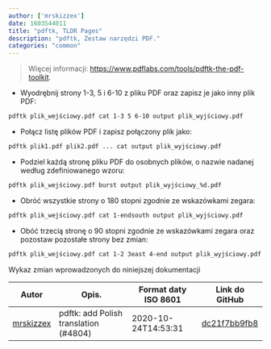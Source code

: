 ```yaml
---
author: ['mrskizzex']
date: 1603544011
title: "pdftk, TLDR Pages"
description: "pdftk, Zestaw narzędzi PDF."
categories: "common"
---
```

> Więcej informacji: <https://www.pdflabs.com/tools/pdftk-the-pdf-toolkit>.

- Wyodrębnij strony 1-3, 5 i 6-10 z pliku PDF oraz zapisz je jako inny plik PDF:

```bash
pdftk plik_wejściowy.pdf cat 1-3 5 6-10 output plik_wyjściowy.pdf
```

- Połącz listę plików PDF i zapisz połączony plik jako:

```bash
pdftk plik1.pdf plik2.pdf ... cat output plik_wyjściowy.pdf
```

- Podziel każdą stronę pliku PDF do osobnych plików, o nazwie nadanej według zdefiniowanego wzoru:

```bash
pdftk plik_wejściowy.pdf burst output plik_wyjściowy_%d.pdf
```

- Obróć wszystkie strony o 180 stopni zgodnie ze wskazówkami zegara:

```bash
pdftk plik_wejściowy.pdf cat 1-endsouth output plik_wyjściowy.pdf
```

- Obóć trzecią stronę o 90 stopni zgodnie ze wskazówkami zegara oraz pozostaw pozostałe strony bez zmian:

```bash
pdftk plik_wejściowy.pdf cat 1-2 3east 4-end output plik_wyjściowy.pdf
```
Wykaz zmian wprowadzonych do niniejszej dokumentacji


Autor | Opis. | Format daty ISO 8601 | Link do GitHub
------|-----|-----|-----
[mrskizzex](mailto:drizztes@gmail.com) | pdftk: add Polish translation (#4804) | 2020-10-24T14:53:31 | [dc21f7bb9fb8](https://github.com/tldr-pages/tldr/commit/dc21f7bb9fb82e2be1156e84790d0461c7fd86ca)

